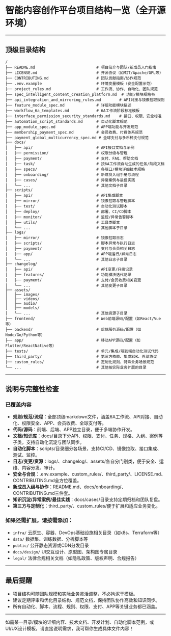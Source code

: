 # 智能内容创作平台项目结构一览（全开源环境）

---

## 顶级目录结构

```
/
├── README.md                           # 项目简介与团队/新成员入门指南
├── LICENSE.md                          # 开源协议（如MIT/Apache/GPL等）
├── CONTRIBUTING.md                     # 团队贡献指南/协作规范
├── .env.example                        # 环境变量模板（安全配置示范）
├── project_rules.md                    # 工作流、协作、自动化、团队规范
├── spec_intelligent_content_creation_platform.md  # 功能/模块规格书
├── api_integration_and_mirroring_rules.md        # API对接与镜像拉取规则
├── feature_module_spec.md              # 详细功能模块描述
├── workflow_6a_templates.md            # 6A工作流阶段标准模板
├── interface_permission_security_standards.md    # 接口、权限、安全标准
├── automation_script_standards.md      # 自动化脚本规范
├── app_module_spec.md                  # APP端功能与开发规范
├── membership_payment_spec.md          # 会员收费、付费体系规范
├── payment_global_multicurrency_spec.md # 全球支付与多币种支付规范
├── docs/
│   ├── api/                            # API接口文档与示例
│   ├── permission/                     # 权限分级与管理
│   ├── payment/                        # 支付、FAQ、帮助文档
│   ├── task/                           # 按6A工作流自动生成的任务/阶段文档
│   ├── specs/                          # 各端口/模块详细技术规格
│   ├── onboarding/                     # 新成员入组手册与流程
│   ├── cases/                          # 异常案例与最佳实践
│   └── ...                             # 其他文档子目录
├── scripts/
│   ├── api/                            # API集成脚本
│   ├── mirror/                         # 镜像拉取与管理脚本
│   ├── test/                           # 自动化测试脚本
│   ├── deploy/                         # 部署、CI/CD脚本
│   ├── monitor/                        # 监控/异常告警脚本
│   ├── utils/                          # 工具类脚本
│   └── ...                             # 其他脚本子目录
├── logs/
│   ├── mirror/                         # 镜像拉取日志
│   ├── scripts/                        # 脚本异常与执行日志
│   ├── payment/                        # 支付与会员相关日志
│   ├── app/                            # APP端运行/异常日志
│   └── ...                             # 其他日志子目录
├── changelog/
│   ├── api/                            # API变更/升级记录
│   ├── features/                       # 功能模块迭代记录
│   ├── payment/                        # 支付/会员收费相关变更
│   └── ...                             # 其他变更子目录
├── assets/
│   ├── images/
│   ├── videos/
│   ├── audio/
│   ├── models/
│   └── ...                             # 其他资源子目录
├── frontend/                           # Web前端源码/配置（如React/Vue等）
├── backend/                            # 后端服务源码/配置（如Node/Go/Python等）
├── app/                                # 移动APP源码/配置（如Flutter/ReactNative等）
├── tests/                              # 单元/集成/端到端自动化测试代码
├── third_party/                        # 第三方依赖、集成SDK、外部协议
├── custom_rules/                       # 定制化规则、特殊业务场景规范
└── ...                                 # 其他按实际业务扩展的目录
```

---

## 说明与完整性检查

### 已覆盖内容
- **规则/规范/流程**：全部顶级markdown文件，涵盖6A工作流、API对接、自动化、权限安全、APP、会员收费、全球支付等。
- **代码/源码**：前端、后端、APP独立目录，便于多端协作开发。
- **文档/知识库**：docs/目录下分API、权限、支付、任务、规格、入组、案例等子类，支持自动化沉淀与团队同步。
- **自动化脚本**：scripts/目录细分各场景，支持CI/CD、镜像拉取、接口集成、测试、监控。
- **日志/变更/资源**：logs/、changelog/、assets/各自分门别类，便于安全、运维、内容分发、审计。
- **安全与合规**：.env.example、custom_rules/、third_party/、LICENSE.md、CONTRIBUTING.md全方位覆盖。
- **新成员入组与协作**：README.md、docs/onboarding/、CONTRIBUTING.md三件套。
- **知识沉淀/异常案例/最佳实践**：docs/cases/目录支持定期归档和团队复盘。
- **第三方与定制化**：third_party/、custom_rules/便于扩展和适应业务变化。

### 如果还需扩展，请按需添加：
- `infra/` 云原生、容器、DevOps基础设施相关目录（如k8s、Terraform等）
- `data/` 数据集、训练数据、分析脚本等
- `public/` 公开静态资源或CDN分发目录
- `docs/design/` UI交互设计、原型图、架构图专属目录
- `legal/` 法律合规相关文档（如隐私政策、版权声明、合规报告）

---

## 最后提醒

- 项目结构可随团队规模和实际业务灵活调整，不必拘泥于模板。
- 建议定期评审和优化目录结构、规范文档，保持团队协作高效和知识同步。
- 所有自动化、脚本、流程、规则、权限、支付、APP等关键业务都已涵盖。

---

如需某一目录/模块的详细内容、技术文档、开发计划、自动化脚本范例，或UI/UX设计模板，请直接说明需求，我可帮你生成具体文件内容！
